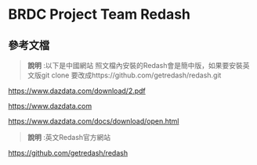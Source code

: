 # BRDC Project Team Redash

## 參考文檔

> **說明** :以下是中國網站 照文檔內安裝的Redash會是簡中版，如果要安裝英文版git clone 要改成https://github.com/getredash/redash.git

https://www.dazdata.com/download/2.pdf

https://www.dazdata.com

https://www.dazdata.com/docs/download/open.html

> **說明** :英文Redash官方網站

https://github.com/getredash/redash
